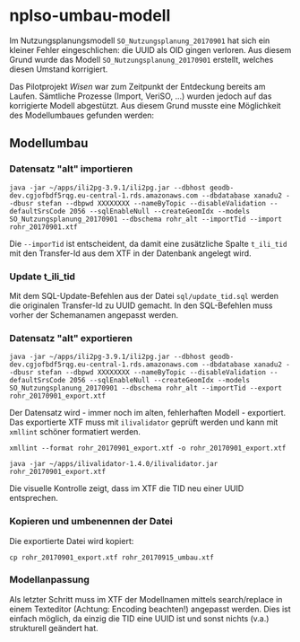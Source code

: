 # nplso-umbau-modell

Im Nutzungsplanungsmodell `SO_Nutzungsplanung_20170901` hat sich ein kleiner Fehler eingeschlichen: die UUID als OID gingen verloren. Aus diesem Grund wurde das Modell `SO_Nutzungsplanung_20170901` erstellt, welches diesen Umstand korrigiert.

Das Pilotprojekt _Wisen_ war zum Zeitpunkt der Entdeckung bereits am Laufen. Sämtliche Prozesse (Import, VeriSO, ...) wurden jedoch auf das korrigierte Modell abgestützt. Aus diesem Grund musste eine Möglichkeit des Modellumbaues gefunden werden:

## Modellumbau

### Datensatz "alt" importieren

`java -jar ~/apps/ili2pg-3.9.1/ili2pg.jar --dbhost geodb-dev.cgjofbdf5rqg.eu-central-1.rds.amazonaws.com --dbdatabase xanadu2 --dbusr stefan --dbpwd XXXXXXXX --nameByTopic --disableValidation --defaultSrsCode 2056 --sqlEnableNull --createGeomIdx --models SO_Nutzungsplanung_20170901 --dbschema rohr_alt --importTid --import rohr_20170901.xtf`

Die `--imporTid` ist entscheident, da damit eine zusätzliche Spalte `t_ili_tid` mit den Transfer-Id aus dem XTF in der Datenbank angelegt wird.

### Update t_ili_tid

Mit dem SQL-Update-Befehlen aus der Datei `sql/update_tid.sql` werden die originalen Transfer-Id zu UUID gemacht. In den SQL-Befehlen muss vorher der Schemanamen angepasst werden.

### Datensatz "alt" exportieren

`java -jar ~/apps/ili2pg-3.9.1/ili2pg.jar --dbhost geodb-dev.cgjofbdf5rqg.eu-central-1.rds.amazonaws.com --dbdatabase xanadu2 --dbusr stefan --dbpwd XXXXXXXX --nameByTopic --disableValidation --defaultSrsCode 2056 --sqlEnableNull --createGeomIdx --models SO_Nutzungsplanung_20170901 --dbschema rohr_alt --importTid --export rohr_20170901_export.xtf`

Der Datensatz wird - immer noch im alten, fehlerhaften Modell - exportiert. Das exportierte XTF muss mit `ilivalidator` geprüft werden und kann mit `xmllint` schöner formatiert werden.

`xmllint --format rohr_20170901_export.xtf -o rohr_20170901_export.xtf`

`java -jar ~/apps/ilivalidator-1.4.0/ilivalidator.jar rohr_20170901_export.xtf`

Die visuelle Kontrolle zeigt, dass im XTF die TID neu einer UUID entsprechen.

### Kopieren und umbenennen der Datei

Die exportierte Datei wird kopiert:

`cp rohr_20170901_export.xtf rohr_20170915_umbau.xtf`

### Modellanpassung

Als letzter Schritt muss im XTF der Modellnamen mittels search/replace in einem Texteditor (Achtung: Encoding beachten!) angepasst werden. Dies ist einfach möglich, da einzig die TID eine UUID ist und sonst nichts (v.a.) strukturell geändert hat.

